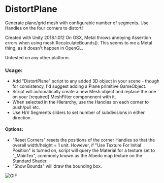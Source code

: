 # DistortPlane
Generate plane/grid mesh with configurable number of segments. Use Handles on the four corners to distort!

Created with Unity 2018.1.0f2
On OSX, Metal throws annoying Assertion errors when using mesh.RecalculateBounds(). This seems to me a Metal thing, as it doesn't happen in OpenGL. 

Untested on any other platform.
 
### Usage: 
* Add "DistortPlane" script to any added 3D object in your scene - though for consistency, I'd suggest adding a Plane primitive GameObject.
* Script will automatically create a new Mesh object and replace the one on your [required] MeshFilter componenent with it. 
* When selected in the Hierarchy, use the Handles on each corner to push/pull etc. 
* Use H/V Segments sliders to set number of subdivisions in either direction. 

#### Options:
* "Reset Corners" resets the positions of the corner Handles so that the overall width/height = 1 unit. However, if "Use Texture For Initial Position" is turned on, script will query the Material for a texture set to "_MainTex", commonly known as the Albedo map texture on the Standard Shader.
* "Show Bounds" will draw the bounding box. 



![GIF](https://i.imgur.com/WQJRox3.gif)
